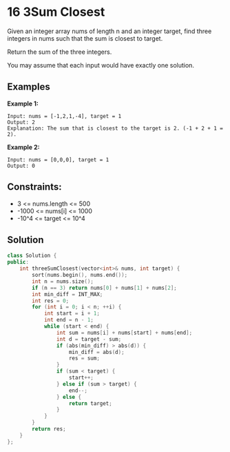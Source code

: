 # 16 3Sum Closest

Given an integer array nums of length n and an integer target, find three integers in nums such that the sum is closest to target.

Return the sum of the three integers.

You may assume that each input would have exactly one solution.

## Examples
**Example 1:**
```
Input: nums = [-1,2,1,-4], target = 1
Output: 2
Explanation: The sum that is closest to the target is 2. (-1 + 2 + 1 = 2).
```
**Example 2:**
```
Input: nums = [0,0,0], target = 1
Output: 0
```
## Constraints:

- 3 <= nums.length <= 500
- -1000 <= nums[i] <= 1000
- -10^4 <= target <= 10^4

## Solution

```c++
class Solution {
public:
    int threeSumClosest(vector<int>& nums, int target) {
        sort(nums.begin(), nums.end());
        int n = nums.size();
        if (n == 3) return nums[0] + nums[1] + nums[2];
        int min_diff = INT_MAX;
        int res = 0;
        for (int i = 0; i < n; ++i) {
            int start = i + 1;
            int end = n - 1;
            while (start < end) {
                int sum = nums[i] + nums[start] + nums[end];
                int d = target - sum;
                if (abs(min_diff) > abs(d)) {
                    min_diff = abs(d);
                    res = sum;
                }
                if (sum < target) {
                    start++;
                } else if (sum > target) {
                    end--;
                } else {
                    return target;
                }
            }
        }
        return res;
    }
};
```